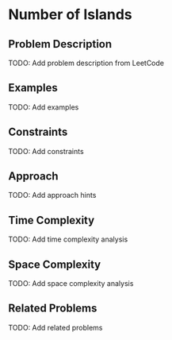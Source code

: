 # Number of Islands

## Problem Description

TODO: Add problem description from LeetCode

## Examples

TODO: Add examples

## Constraints

TODO: Add constraints

## Approach

TODO: Add approach hints

## Time Complexity

TODO: Add time complexity analysis

## Space Complexity

TODO: Add space complexity analysis

## Related Problems

TODO: Add related problems
